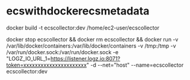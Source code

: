 # ecswithdockerecsmetadata

docker build -t ecscollector:dev /home/ec2-user/ecscollector

docker stop ecscollector && docker rm ecscollector && docker run -v /var/lib/docker/containers:/var/lib/docker/containers -v /tmp:/tmp -v /var/run/docker.sock:/var/run/docker.sock -e "LOGZ_IO_URL_1=https://listener.logz.io:8071?token=xxxxxxxxxxxxxxxxxxxxxx" -d --net="host" --name=ecscollector ecscollector:dev

